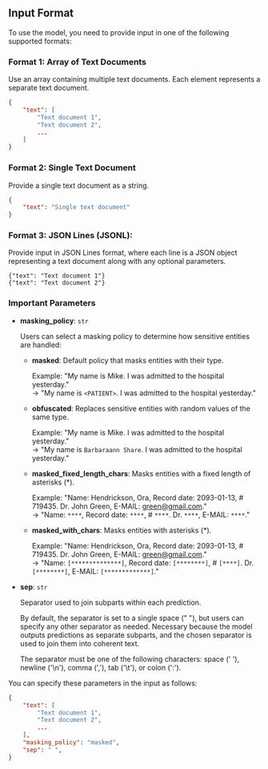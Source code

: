 ## Input Format

To use the model, you need to provide input in one of the following supported formats:

### Format 1: Array of Text Documents

Use an array containing multiple text documents. Each element represents a separate text document.

```json
{
    "text": [
        "Text document 1",
        "Text document 2",
        ...
    ]
}
```

### Format 2: Single Text Document

Provide a single text document as a string.

```json
{
    "text": "Single text document"
}
```

### Format 3: JSON Lines (JSONL):

Provide input in JSON Lines format, where each line is a JSON object representing a text document along with any optional parameters.

```
{"text": "Text document 1"}
{"text": "Text document 2"}
```


### Important Parameters

- **masking_policy**: `str`

    Users can select a masking policy to determine how sensitive entities are handled:

    - **masked**: Default policy that masks entities with their type.

      Example: "My name is Mike. I was admitted to the hospital yesterday."  
      -> "My name is `<PATIENT>`. I was admitted to the hospital yesterday."

    - **obfuscated**: Replaces sensitive entities with random values of the same type.

      Example: "My name is Mike. I was admitted to the hospital yesterday."  
      -> "My name is `Barbaraann Share`. I was admitted to the hospital yesterday."

    - **masked_fixed_length_chars**: Masks entities with a fixed length of asterisks (*).

      Example: "Name: Hendrickson, Ora, Record date: 2093-01-13, # 719435. Dr. John Green, E-MAIL: green@gmail.com."  
      -> "Name: `****`, Record date: `****`, # `****`. Dr. `****`, E-MAIL: `****`."

    - **masked_with_chars**: Masks entities with asterisks (*).

      Example: "Name: Hendrickson, Ora, Record date: 2093-01-13, # 719435. Dr. John Green, E-MAIL: green@gmail.com."  
      -> "Name: `[**************]`, Record date: `[********]`, # `[****]`. Dr. `[********]`, E-MAIL: `[*************]`."

- **sep**: `str`

    Separator used to join subparts within each prediction.

    By default, the separator is set to a single space (" "), but users can specify any other separator as needed. Necessary because the model outputs predictions as separate subparts, and the chosen separator is used to join them into coherent text.

    The separator must be one of the following characters: space (' '), newline ('\n'), comma (','), tab ('\t'), or colon (':').
    
You can specify these parameters in the input as follows:

```json
{
    "text": [
        "Text document 1",
        "Text document 2",
        ...
    ],
    "masking_policy": "masked",
    "sep": " ",
}
```
